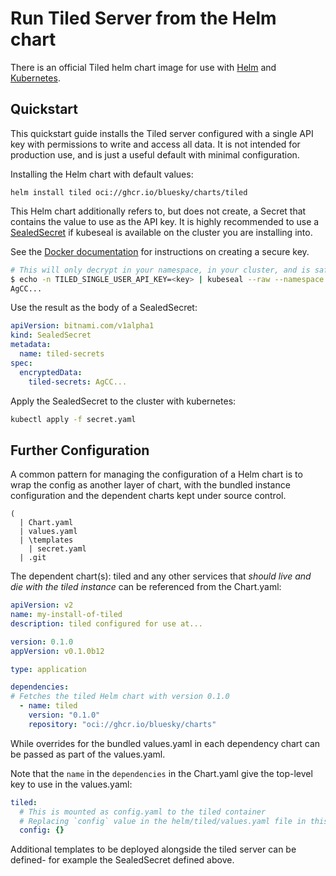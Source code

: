 # Run Tiled Server from the Helm chart

There is an official Tiled helm chart image for use with
[Helm](https://helm.sh/) and [Kubernetes](https://kubernetes.io/).

## Quickstart

This quickstart guide installs the Tiled server configured with a single API key
with permissions to write and access all data. It is not intended for production use,
and is just a useful default with minimal configuration.

Installing the Helm chart with default values:

```
helm install tiled oci://ghcr.io/bluesky/charts/tiled
```

This Helm chart additionally refers to, but does not create, a Secret that contains
the value to use as the API key. It is highly recommended to use a 
[SealedSecret](https://github.com/bitnami-labs/sealed-secrets#readme) if kubeseal is
available on the cluster you are installing into.

See the [Docker documentation](./docker.md) for instructions on creating a secure key.

```sh
# This will only decrypt in your namespace, in your cluster, and is safe to commit
$ echo -n TILED_SINGLE_USER_API_KEY=<key> | kubeseal --raw --namespace <your namespace> --name tiled-secrets
AgCC...
```

Use the result as the body of a SealedSecret:

```yaml
apiVersion: bitnami.com/v1alpha1
kind: SealedSecret
metadata:
  name: tiled-secrets
spec:
  encryptedData:
    tiled-secrets: AgCC...
```

Apply the SealedSecret to the cluster with kubernetes:

```sh
kubectl apply -f secret.yaml
```

## Further Configuration

A common pattern for managing the configuration of a Helm chart is to wrap the config
as another layer of chart, with the bundled instance configuration and the dependent
charts kept under source control.

```
(
  | Chart.yaml
  | values.yaml
  | \templates
    | secret.yaml
  | .git
```

The dependent chart(s): tiled and any other services that *should live and die with the
tiled instance* can be referenced from the Chart.yaml:

```yaml
apiVersion: v2
name: my-install-of-tiled
description: tiled configured for use at...

version: 0.1.0
appVersion: v0.1.0b12

type: application

dependencies:
# Fetches the tiled Helm chart with version 0.1.0
  - name: tiled
    version: "0.1.0"
    repository: "oci://ghcr.io/bluesky/charts"
```

While overrides for the bundled values.yaml in each dependency chart can be passed
as part of the values.yaml.

Note that the `name` in the `dependencies` in the Chart.yaml give the top-level key
to use in the values.yaml:

```yaml
tiled:
  # This is mounted as config.yaml to the tiled container
  # Replacing `config` value in the helm/tiled/values.yaml file in this repository
  config: {}
```

Additional templates to be deployed alongside the tiled server can be defined- for
example the SealedSecret defined above.

